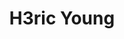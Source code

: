---
layout: home
title: "H3ric Young"
description: ————终身就职于<strong>Stark Industries</strong><br><br>程序猿，经常瞎拍照，偶尔篮球，偶尔咖啡，偶尔柠檬茶，对，维他那种<br><br>该博客不定期发布文章，聊Pogramming，聊摄影，聊咖啡 ，聊NBA，聊电影<br>
tags: [Jekyll, theme, responsive, blog, template]
image:
  feature: typewriter.jpg
  lemontea: LemonTea.jpg
---